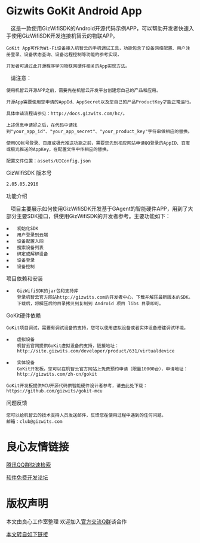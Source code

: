 Gizwits GoKit Android App
==============================

    这是一款使用GizWifiSDK的Android开源代码示例APP，可以帮助开发者快速入手使用GizWifiSDK开发连接机智云的物联APP。
    
    GoKit App可作为Wi-Fi设备接入机智云的手机调试工具，功能包含了设备网络配置、用户注册登录、设备状态查询、设备远程控制等功能的参考实现，
    
    开发者可通过此开源程序学习物联网硬件相关的App实现方法。

    请注意：
    
    使用机智云开源APP之前，需要先在机智云开发平台创建您自己的产品和应用。

    开源App需要使用您申请的AppId、AppSecret以及您自己的产品ProductKey才能正常运行。

    具体申请流程请参见：http://docs.gizwits.com/hc/。

    上述信息申请好之后，在代码中请找到"your_app_id"、"your_app_secret"、"your_product_key"字符串做相应的替换。

    使用QQ帐号登录、百度或极光推送功能之前，需要您先到相应网站申请QQ登录的AppID、百度或极光推送的AppKey，在配置文件中作相应的替换。

    配置文件位置：assets/UIConfig.json


GizWifiSDK 版本号

    2.05.05.2916


功能介绍
    
    项目主要展示如何使用GizWifiSDK开发基于GAgent的智能硬件APP，用到了大部分主要SDK接口，供使用GizWifiSDK的开发者参考。主要功能如下：

    ▪	初始化SDK
    ▪   用户登录到云端
    ▪	设备配置入网
    ▪	搜索设备列表
    ▪	绑定或解绑设备
    ▪	设备登录
    ▪	设备控制


项目依赖和安装

    ▪	GizWifiSDK的jar包和支持库
        登录机智云官方网站http://gizwits.com的开发者中心，下载并解压最新版本的SDK。
        下载后，将解压后的目录拷贝到复制到 Android 项目 libs 目录即可。



GoKit硬件依赖

    GoKit项目调试，需要有调试设备的支持，您可以使用虚拟设备或者实体设备搭建调试环境。

    ▪	虚拟设备
        机智云官网提供GoKit虚拟设备的支持，链接地址：
        http://site.gizwits.com/developer/product/631/virtualdevice

    ▪	实体设备
        GoKit开发板。您可以在机智云官方网站上免费预约申请（限量10000台），申请地址：
        http://gizwits.com/zh-cn/gokit

    GoKit开发板提供MCU开源代码供智能硬件设计者参考，请去此处下载：https://github.com/gizwits/gokit-mcu



问题反馈

    您可以给机智云的技术支持人员发送邮件，反馈您在使用过程中遇到的任何问题。
    邮箱：club@gizwits.com



 # 良心友情链接

[腾讯QQ群快速检索](http://u.720life.cn/s/8cf73f7c)

[软件免费开发论坛](http://u.720life.cn/s/bbb01dc0)

# 版权声明 

本文由良心工作室整理 欢迎加入[官方交流Q群](https://u.720life.cn/s/f2316816)谈合作

[本文转自如下链接](http://u.720life.cn/g/2e71d0f0a5c601172267ba20d3a43c6e49d5522c0c44f2c1c8f05504c29e7c9f71810516ce2d7bc3ca56100567343609d8f55a72f5d0b182b37637e31826613cfe9e1c86d81f5b92203088a527245f82)